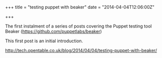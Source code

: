 +++
title = "testing puppet with beaker"
date = "2014-04-04T12:06:00Z"

+++

The first instalment of a series of posts covering the Puppet testing tool Beaker (https://github.com/puppetlabs/beaker)

This first post is an initial introduction.

http://tech.opentable.co.uk/blog/2014/04/04/testing-puppet-with-beaker/
